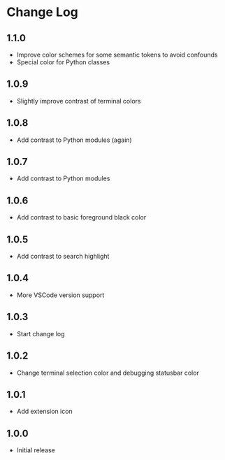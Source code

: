 # Change Log

## 1.1.0
- Improve color schemes for some semantic tokens to avoid confounds
- Special color for Python classes

## 1.0.9
- Slightly improve contrast of terminal colors

## 1.0.8
- Add contrast to Python modules (again)

## 1.0.7
- Add contrast to Python modules

## 1.0.6
- Add contrast to basic foreground black color

## 1.0.5
- Add contrast to search highlight

## 1.0.4
- More VSCode version support

## 1.0.3
- Start change log

## 1.0.2
- Change terminal selection color and debugging statusbar color

## 1.0.1
- Add extension icon

## 1.0.0
- Initial release
